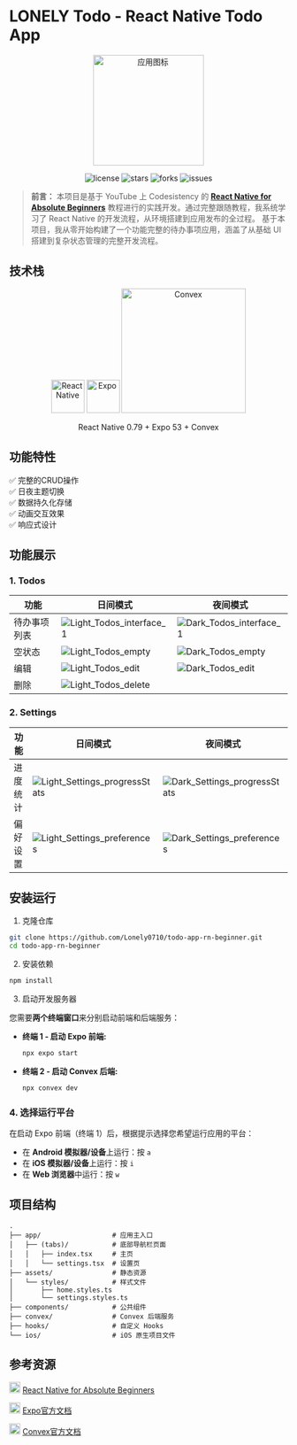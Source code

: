 # LONELY Todo - React Native Todo App

<div align="center">
  <img src="https://lonelynotes-images.oss-cn-beijing.aliyuncs.com/202507151003519.png" width="200" alt="应用图标">
</div>

<p align="center">
  <img alt="license" src="https://img.shields.io/github/license/Lonely0710/todo-app-rn-beginner" />
  <img alt="stars" src="https://img.shields.io/github/stars/Lonely0710/todo-app-rn-beginner" />
  <img alt="forks" src="https://img.shields.io/github/forks/Lonely0710/todo-app-rn-beginner" />
  <img alt="issues" src="https://img.shields.io/github/issues/Lonely0710/todo-app-rn-beginner" />
</p>

> **前言：** 
> 本项目是基于 YouTube 上 Codesistency 的 **[React Native for Absolute Beginners](https://www.youtube.com/watch?v=jdfNnNccDt0)** 教程进行的实践开发。通过完整跟随教程，我系统学习了 React Native 的开发流程，从环境搭建到应用发布的全过程。
> 基于本项目，我从零开始构建了一个功能完整的待办事项应用，涵盖了从基础 UI 搭建到复杂状态管理的完整开发流程。

## 技术栈

<div align="center">
  <img src="https://lonelynotes-images.oss-cn-beijing.aliyuncs.com/202507151014560.svg" width="60" alt="React Native">
  <img src="https://lonelynotes-images.oss-cn-beijing.aliyuncs.com/202507151014561.svg" width="60" alt="Expo">
  <img src="https://lonelynotes-images.oss-cn-beijing.aliyuncs.com/202507151014548.svg" width="225" alt="Convex">
</div>

<p align="center">
React Native 0.79 + Expo 53 + Convex
</p>

## 功能特性

✅ 完整的CRUD操作  
✅ 日夜主题切换  
✅ 数据持久化存储  
✅ 动画交互效果  
✅ 响应式设计  

## 功能展示

### 1. Todos

| 功能 | 日间模式 | 夜间模式 |
|------|----------|----------|
| 待办事项列表 | ![Light_Todos_interface_1](https://lonelynotes-images.oss-cn-beijing.aliyuncs.com/202507151001240.png) | ![Dark_Todos_interface_1](https://lonelynotes-images.oss-cn-beijing.aliyuncs.com/202507151001090.png) |
| 空状态 | ![Light_Todos_empty](https://lonelynotes-images.oss-cn-beijing.aliyuncs.com/202507151001125.png) | ![Dark_Todos_empty](https://lonelynotes-images.oss-cn-beijing.aliyuncs.com/202507151001951.png) |
| 编辑 | ![Light_Todos_edit](https://lonelynotes-images.oss-cn-beijing.aliyuncs.com/202507151001172.png) | ![Dark_Todos_edit](https://lonelynotes-images.oss-cn-beijing.aliyuncs.com/202507151001004.png) |
| 删除 | ![Light_Todos_delete](https://lonelynotes-images.oss-cn-beijing.aliyuncs.com/202507151001380.png) |  |

### 2. Settings

| 功能 | 日间模式 | 夜间模式 |
|------|----------|----------|
| 进度统计 | ![Light_Settings_progressStats](https://lonelynotes-images.oss-cn-beijing.aliyuncs.com/202507151001343.png) | ![Dark_Settings_progressStats](https://lonelynotes-images.oss-cn-beijing.aliyuncs.com/202507151001898.png) |
| 偏好设置 | ![Light_Settings_preferences](https://lonelynotes-images.oss-cn-beijing.aliyuncs.com/202507151001307.png) | ![Dark_Settings_preferences](https://lonelynotes-images.oss-cn-beijing.aliyuncs.com/202507151001812.png) |

## 安装运行

1. 克隆仓库

```bash
git clone https://github.com/Lonely0710/todo-app-rn-beginner.git
cd todo-app-rn-beginner
```

2. 安装依赖
```bash
npm install
```

3. 启动开发服务器

您需要**两个终端窗口**来分别启动前端和后端服务：

  * **终端 1 - 启动 Expo 前端:**

    ```bash
    npx expo start
    ```

  * **终端 2 - 启动 Convex 后端:**

    ```bash
    npx convex dev
    ```

### 4\. 选择运行平台

在启动 Expo 前端（终端 1）后，根据提示选择您希望运行应用的平台：

  * 在 **Android 模拟器/设备**上运行：按 `a`
  * 在 **iOS 模拟器/设备**上运行：按 `i`
  * 在 **Web 浏览器**中运行：按 `w`

## 项目结构

```
.
├── app/                  # 应用主入口
│   ├── (tabs)/           # 底部导航栏页面
│   │   ├── index.tsx     # 主页
│   │   └── settings.tsx  # 设置页
├── assets/               # 静态资源
│   └── styles/           # 样式文件
│       ├── home.styles.ts
│       └── settings.styles.ts
├── components/           # 公共组件
├── convex/               # Convex 后端服务
├── hooks/                # 自定义 Hooks
└── ios/                  # iOS 原生项目文件
```

## 参考资源

<div align="left"> <p> <img src="https://lonelynotes-images.oss-cn-beijing.aliyuncs.com/202507151029944.svg" width="20" alt="YouTube"> <a href="https://www.youtube.com/watch?v=jdfNnNccDt0">React Native for Absolute Beginners</a> </p> <p> <img src="https://lonelynotes-images.oss-cn-beijing.aliyuncs.com/202507151014561.svg" width="20" alt="Expo"> <a href="https://docs.expo.dev">Expo官方文档</a> </p> <p> <img src="https://lonelynotes-images.oss-cn-beijing.aliyuncs.com/202507151045211.svg" width="20" alt="Convex"> <a href="https://docs.convex.dev">Convex官方文档</a> </p> </div>
